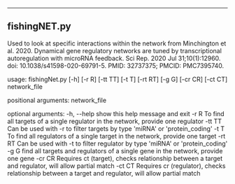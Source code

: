 -------------
fishingNET.py
--------------

Used to look at specific interactions within the network from Minchington et al. 2020. Dynamical gene regulatory networks are tuned by transcriptional autoregulation with microRNA feedback. Sci Rep. 2020 Jul 31;10(1):12960. doi: 10.1038/s41598-020-69791-5. PMID: 32737375; PMCID: PMC7395740.

usage: fishingNet.py [-h] [-r R] [-tt TT] [-t T] [-rt RT] [-g G] [-cr CR]
                     [-ct CT]
                     network_file

positional arguments:
  network_file

optional arguments:
  -h, --help    show this help message and exit
  -r R          To find all targets of a single regulator in the network,
                provide one regulator
  -tt TT        Can be used with -r to filter targets by type 'miRNA' or
                'protein_coding'
  -t T          To find all regulators of a single target in the network,
                provide one target
  -rt RT        Can be used with -t to filter regulator by type 'miRNA' or
                'protein_coding'
  -g G          find all targets and regulators of a single gene in the
                network, provide one gene
  -cr CR        Requires ct (target), checks relationship between a target and
                regulator, will allow partial match
  -ct CT        Requires cr (regulator), checks relationship between a target
                and regulator, will allow partial match
